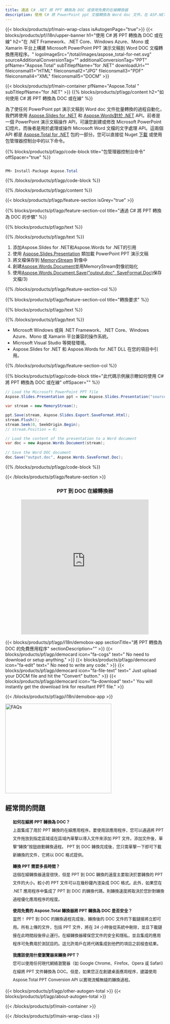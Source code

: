 ```yaml
---
title: 通過 C# .NET 將 PPT 轉換為 DOC 或使用免費的在線轉換器
description: 使用 C# 將 PowerPoint ppt 文檔轉換為 Word doc 文件。在 ASP.NET 或其他 .NET 應用程序中轉換多個文件。
---
```


{{< blocks/products/pf/main-wrap-class isAutogenPage="true">}}
{{< blocks/products/pf/i18n/upper-banner h1="使用 C# 將 PPT 轉換為 DOC 或在線" h2="在 .NET Framework、.NET Core、Windows Azure、Mono 或 Xamarin 平台上構建 Microsoft PowerPoint PPT 演示文稿到 Word DOC 文檔轉換應用程序。" logoImageSrc="/total/images/aspose_total-for-net.svg" sourceAdditionalConversionTag="" additionalConversionTag="PPT" pfName="Aspose.Total" subTitlepfName="for .NET" downloadUrl="" fileiconsmall1="HTML" fileiconsmall2="JPG" fileiconsmall3="PDF" fileiconsmall4="XML" fileiconsmall5="DOCM" >}}

{{< blocks/products/pf/main-container pfName="Aspose.Total " subTitlepfName="for .NET" >}}
{{% blocks/products/pf/agp/content h2="如何使用 C# 將 PPT 轉換為 DOC 或在線" %}}

為了使任何 PowerPoint ppt 演示文稿到 Word doc 文件批量轉換的過程自動化，我們將使用 [Aspose.Slides for .NET](https://products.aspose.com/slides/net) 和 [Aspose.Words對於 .NET](https://products.aspose.com/words/net) API。前者是一個 PowerPoint 演示文稿操作 API，可讓您創建或修改 Microsoft PowerPoint 幻燈片。而後者是用於處理或操作 Microsoft Word 文檔的文字處理 API。這兩個 API 都是 [Aspose.Total for .NET](https://products.aspose.com/total/net) 包的一部分。您可以直接從 Nuget [下載](https://releases.aspose.com/) 或使用包管理器控制台中的以下命令。

{{% blocks/products/pf/agp/code-block title="包管理器控制台命令" offSpacer="true" %}}

```cs

PM> Install-Package Aspose.Total

```

{{% /blocks/products/pf/agp/code-block %}}

{{% /blocks/products/pf/agp/content %}}

{{< blocks/products/pf/agp/feature-section isGrey="true" >}}

{{% blocks/products/pf/agp/feature-section-col title="通過 C# 將 PPT 轉換為 DOC 的步驟" %}}

{{% blocks/products/pf/agp/text %}}

{{% /blocks/products/pf/agp/text %}}

1. 添加Aspose.Slides for .NET和Aspose.Words for .NET的引用
1. 使用 [Aspose.Slides.Presentation](https://apireference.aspose.com/slides/net/aspose.slides/presentation) 類加載 PowerPoint PPT 演示文稿
1. 將文檔保存到 [MemoryStream](https://docs.microsoft.com/en-us/dotnet/api/system.io.memorystream?view=net-5.0) 對像中
1. 創建[Aspose.Words.Document](https://apireference.aspose.com/words/net/aspose.words/document)並用MemoryStream對像初始化
1. 使用[Aspose.Words.Document.Save("output.doc", SaveFormat.Doc)](https://apireference.aspose.com/words/net/aspose.words.document/save/methods)保存文檔/3)

{{% /blocks/products/pf/agp/feature-section-col %}}

{{% blocks/products/pf/agp/feature-section-col title="轉換要求" %}}

{{% blocks/products/pf/agp/text %}}

{{% /blocks/products/pf/agp/text %}}

- Microsoft Windows 或與 .NET Framework、.NET Core、Windows Azure、Mono 或 Xamarin 平台兼容的操作系統。
- Microsoft Visual Studio 等開發環境。
- Aspose.Slides for .NET 和 Aspose.Words for .NET DLL 在您的項目中引用。

{{% /blocks/products/pf/agp/feature-section-col %}}

{{% blocks/products/pf/agp/code-block title="此代碼示例展示瞭如何使用 C# 將 PPT 轉換為 DOC 或在線" offSpacer="" %}}

```cs
// Load the Microsoft PowerPoint PPT file
Aspose.Slides.Presentation ppt = new Aspose.Slides.Presentation("source.ppt");

var stream = new MemoryStream();

ppt.Save(stream, Aspose.Slides.Export.SaveFormat.Html);
stream.Flush();
stream.Seek(0, SeekOrigin.Begin);
// stream.Position = 0;

// Load the content of the presentation to a Word document
var doc = new Aspose.Words.Document(stream);
      
// Save the Word DOC document
doc.Save("output.doc", Aspose.Words.SaveFormat.Doc);

```

{{% /blocks/products/pf/agp/code-block %}}

{{< /blocks/products/pf/agp/feature-section >}}

<div class="container-fluid agp-content bg-white aboutfile box-1 vh100 section nopbtm">
<div class=container>
<div class=row>
<div class="demobox tc col-md-12 padding-0" align="center">

<h3>PPT 到 DOC 在線轉換器</h3>

<iframe title="ppt 到 doc 轉換在線工具" style="border: none; height: 426px;" scrolling="no" src="https://total-conversion-app-65z5r2lp.qa.k8s.dynabic.com/?to=doc&from=ppt" id="child-iframe" width="80%"></iframe>

</div></div>
</div></div>


<!-- aboutfile Starts -->

{{< blocks/products/pf/agp/i18n/demobox-app sectionTitle="將 PPT 轉換為 DOC 的免費應用程序" sectionDescription="" >}}
        {{< blocks/products/pf/agp/democard icon="fa-cogs" text=" No need to download or setup anything." >}}
        {{< blocks/products/pf/agp/democard icon="fa-edit" text=" No need to write any code." >}}
        {{< blocks/products/pf/agp/democard icon="fa-file-text" text=" Just upload your DOCM file and hit the \"Convert\" button." >}}
        {{< blocks/products/pf/agp/democard icon="fa-download" text=" You will instantly get the download link for resultant PPT file." >}}

{{< /blocks/products/pf/agp/i18n/demobox-app >}}

<!-- aboutfile Ends -->
<style>.howtolist li{margin-right: 0!important;line-height: 26px;position: relative;margin-bottom: 10px;font-size: 13px;list-style-type: none;}</style>
<div class="col-md-12 tl bg-gray-dark howtolist section">
  <a class="anchor" name="faqpage"></a>
  <div class="container tl dflex" itemscope="" itemtype="https://schema.org/FAQPage">
      <div class="col-md-4 howtosectiongfx">
          <img class="social-panel-hide-on-mobile" src="https://www.groupdocs.cloud/templates/brand/images/groupdocs/conversion/groupdocs_conversion-brand.png" alt="FAQs" width="335" height="283">
      </div>
      <div class="howtosection col-md-8">
          <div>
              <h2>經常問的問題</h2>
              <ul>
                  <li itemscope="" itemprop="mainEntity" itemtype="https://schema.org/Question">
                      <div>
                          <span itemprop="name"><b>如何在線將 PPT 轉換為 DOC？</b></span>
                      </div>
                      <div itemscope="" itemprop="acceptedAnswer" itemtype="https://schema.org/Answer">
                          <span itemprop="text">上面集成了用於 PPT 轉換的在線應用程序。要使用該應用程序，您可以通過將 PPT 文件拖放到指定區域或在區域內單擊以導入文件來添加 PPT 文件。添加文件後，單擊“轉換”按鈕啟動轉換過程。 PPT 到 DOC 轉換完成後，您只需單擊一下即可下載新轉換的文件，它將以 DOC 格式提供。</span>
                      </div>
                  </li>
                  <li itemscope="" itemprop="mainEntity" itemtype="https://schema.org/Question">
                      <div>
                          <span itemprop="name"><b>轉換 PPT 需要多長時間？</b></span>
                      </div>
                      <div itemscope="" itemprop="acceptedAnswer" itemtype="https://schema.org/Answer">
                          <span itemprop="text">這個在線轉換器速度很快，但是 PPT 到 DOC 轉換的速度主要取決於要轉換的 PPT 文件的大小。較小的 PPT 文件可以在幾秒鐘內渲染成 DOC 格式。此外，如果您在 .NET 應用程序中集成了 PPT 到 DOC 的轉換代碼，則轉換速度將取決於您針對轉換過程優化應用程序的程度。</span>
                      </div>
                  </li>
                  <li itemscope="" itemprop="mainEntity" itemtype="https://schema.org/Question">
                      <div>
                          <span itemprop="name"><b>使用免費的 Aspose.Total 轉換器將 PPT 轉換為 DOC 是否安全？</b></span>
                      </div>
                      <div itemscope="" itemprop="acceptedAnswer" itemtype="https://schema.org/Answer">
                          <span itemprop="text">當然！ PPT 到 DOC 的轉換過程完成後，轉換後的 DOC 文件的下載鏈接將立即可用。所有上傳的文件，包括 PPT 文件，將在 24 小時後從系統中刪除，並且下載鏈接在此時間段後停止運行。在線轉換器確保您文件的安全和隱私，並且集成的應用程序可免費用於測試目的。這允許用戶在將代碼集成到他們的項目之前檢查結果。</span>
                      </div>
                  </li>                 
                  <li itemscope="" itemprop="mainEntity" itemtype="https://schema.org/Question">
                      <div>
                          <span itemprop="name"><b>我應該使用什麼瀏覽器來轉換 PPT？</b></span>
                      </div>
                      <div itemscope="" itemprop="acceptedAnswer" itemtype="https://schema.org/Answer">
                          <span itemprop="text">您可以使用任何現代網絡瀏覽器（如 Google Chrome、Firefox、Opera 或 Safari）在線將 PPT 文件轉換為 DOC。但是，如果您正在創建桌面應用程序，建議使用 Aspose.Total PPT Conversion API 以實現流暢無縫的轉換過程。</span>
                      </div>
                  </li>
              </ul>
          </div>
      </div>
  </div>
{{< blocks/products/pf/agp/other-autogen-total >}}
{{< blocks/products/pf/agp/about-autogen-total >}}

{{< /blocks/products/pf/main-container >}}
    
{{< /blocks/products/pf/main-wrap-class >}}